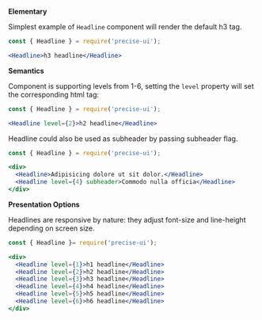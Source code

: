 **Elementary**

Simplest example of `Headline` component will render the default h3 tag.

```jsx
const { Headline } = require('precise-ui');

<Headline>h3 headline</Headline>
```

**Semantics**

Component is supporting levels from 1-6, setting the `level` property will set the corresponding html tag:

```jsx
const { Headline } = require('precise-ui');

<Headline level={2}>h2 headline</Headline>
```

Headline could also be used as subheader by passing subheader flag.

```jsx
const { Headline } = require('precise-ui');

<div>
  <Headline>Adipisicing dolore ut sit dolor.</Headline>
  <Headline level={4} subheader>Commodo nulla officia</Headline>
</div>
```

**Presentation Options**

Headlines are responsive by nature: they adjust font-size and line-height depending on screen size.

```jsx
const { Headline }= require('precise-ui');

<div>
  <Headline level={1}>h1 headline</Headline>
  <Headline level={2}>h2 headline</Headline>
  <Headline level={3}>h3 headline</Headline>
  <Headline level={4}>h4 headline</Headline>
  <Headline level={5}>h5 headline</Headline>
  <Headline level={6}>h6 headline</Headline>
</div>
```